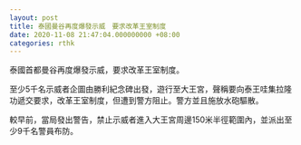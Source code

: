 ```yaml
---
layout: post
title: 泰國曼谷再度爆發示威　要求改革王室制度
date: 2020-11-08 21:47:04.000000000 +08:00
categories: rthk
---
```


泰國首都曼谷再度爆發示威，要求改革王室制度。

至少5千名示威者企圖由勝利紀念碑出發，遊行至大王宮，聲稱要向泰王哇集拉隆功遞交要求，改革王室制度，但遭到警方阻止。警方並且施放水砲驅散。

較早前，當局發出警告，禁止示威者進入大王宮周邊150米半徑範圍內，並派出至少9千名警員布防。
